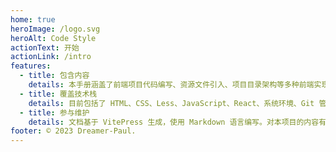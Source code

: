 ```yaml
---
home: true
heroImage: /logo.svg
heroAlt: Code Style
actionText: 开始
actionLink: /intro
features:
  - title: 包含内容
    details: 本手册涵盖了前端项目代码编写、资源文件引入、项目目录架构等多种前端实现场景的编写格式、规范与实践。
  - title: 覆盖技术栈
    details: 目前包括了 HTML、CSS、Less、JavaScript、React、系统环境、Git 管理、目录结构等相关内容。
  - title: 参与维护
    details: 文档基于 VitePress 生成，使用 Markdown 语言编写。对本项目的内容有些许想法？欢迎在 Issues 区进行讨论交流。
footer: © 2023 Dreamer-Paul.
---
```

